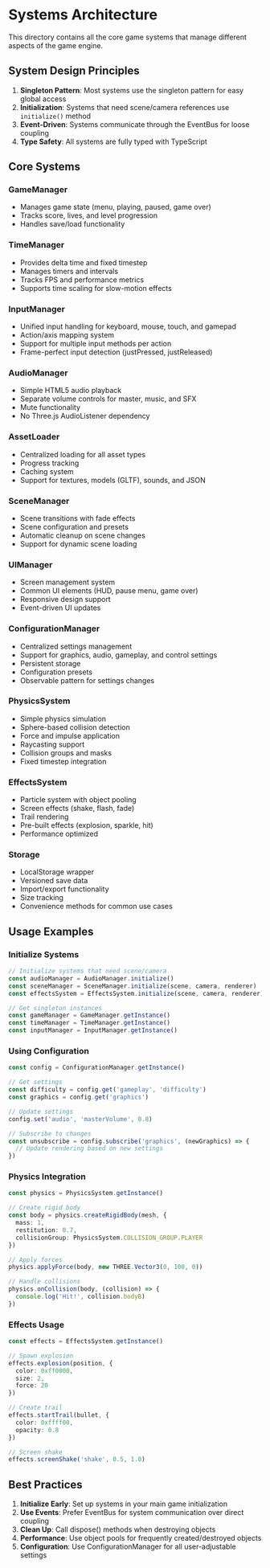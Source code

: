 # Systems Architecture

This directory contains all the core game systems that manage different aspects of the game engine.

## System Design Principles

1. **Singleton Pattern**: Most systems use the singleton pattern for easy global access
2. **Initialization**: Systems that need scene/camera references use `initialize()` method
3. **Event-Driven**: Systems communicate through the EventBus for loose coupling
4. **Type Safety**: All systems are fully typed with TypeScript

## Core Systems

### GameManager
- Manages game state (menu, playing, paused, game over)
- Tracks score, lives, and level progression
- Handles save/load functionality

### TimeManager
- Provides delta time and fixed timestep
- Manages timers and intervals
- Tracks FPS and performance metrics
- Supports time scaling for slow-motion effects

### InputManager
- Unified input handling for keyboard, mouse, touch, and gamepad
- Action/axis mapping system
- Support for multiple input methods per action
- Frame-perfect input detection (justPressed, justReleased)

### AudioManager
- Simple HTML5 audio playback
- Separate volume controls for master, music, and SFX
- Mute functionality
- No Three.js AudioListener dependency

### AssetLoader
- Centralized loading for all asset types
- Progress tracking
- Caching system
- Support for textures, models (GLTF), sounds, and JSON

### SceneManager
- Scene transitions with fade effects
- Scene configuration and presets
- Automatic cleanup on scene changes
- Support for dynamic scene loading

### UIManager
- Screen management system
- Common UI elements (HUD, pause menu, game over)
- Responsive design support
- Event-driven UI updates

### ConfigurationManager
- Centralized settings management
- Support for graphics, audio, gameplay, and control settings
- Persistent storage
- Configuration presets
- Observable pattern for settings changes

### PhysicsSystem
- Simple physics simulation
- Sphere-based collision detection
- Force and impulse application
- Raycasting support
- Collision groups and masks
- Fixed timestep integration

### EffectsSystem
- Particle system with object pooling
- Screen effects (shake, flash, fade)
- Trail rendering
- Pre-built effects (explosion, sparkle, hit)
- Performance optimized

### Storage
- LocalStorage wrapper
- Versioned save data
- Import/export functionality
- Size tracking
- Convenience methods for common use cases

## Usage Examples

### Initialize Systems
```typescript
// Initialize systems that need scene/camera
const audioManager = AudioManager.initialize()
const sceneManager = SceneManager.initialize(scene, camera, renderer)
const effectsSystem = EffectsSystem.initialize(scene, camera, renderer)

// Get singleton instances
const gameManager = GameManager.getInstance()
const timeManager = TimeManager.getInstance()
const inputManager = InputManager.getInstance()
```

### Using Configuration
```typescript
const config = ConfigurationManager.getInstance()

// Get settings
const difficulty = config.get('gameplay', 'difficulty')
const graphics = config.get('graphics')

// Update settings
config.set('audio', 'masterVolume', 0.8)

// Subscribe to changes
const unsubscribe = config.subscribe('graphics', (newGraphics) => {
  // Update rendering based on new settings
})
```

### Physics Integration
```typescript
const physics = PhysicsSystem.getInstance()

// Create rigid body
const body = physics.createRigidBody(mesh, {
  mass: 1,
  restitution: 0.7,
  collisionGroup: PhysicsSystem.COLLISION_GROUP.PLAYER
})

// Apply forces
physics.applyForce(body, new THREE.Vector3(0, 100, 0))

// Handle collisions
physics.onCollision(body, (collision) => {
  console.log('Hit!', collision.bodyB)
})
```

### Effects Usage
```typescript
const effects = EffectsSystem.getInstance()

// Spawn explosion
effects.explosion(position, {
  color: 0xff0000,
  size: 2,
  force: 20
})

// Create trail
effects.startTrail(bullet, {
  color: 0xffff00,
  opacity: 0.8
})

// Screen shake
effects.screenShake('shake', 0.5, 1.0)
```

## Best Practices

1. **Initialize Early**: Set up systems in your main game initialization
2. **Use Events**: Prefer EventBus for system communication over direct coupling
3. **Clean Up**: Call dispose() methods when destroying objects
4. **Performance**: Use object pools for frequently created/destroyed objects
5. **Configuration**: Use ConfigurationManager for all user-adjustable settings